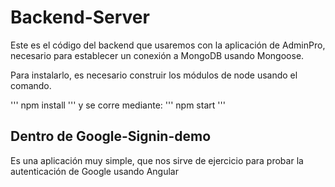 # Backend-Server

Este es el código del backend que usaremos con la aplicación de AdminPro, necesario para establecer un conexión a MongoDB usando Mongoose.

Para instalarlo, es necesario construir los módulos de node usando el comando.

'''
npm install
'''
y se corre mediante:
'''
npm start
'''

## Dentro de Google-Signin-demo

Es una aplicación muy simple, que nos sirve de ejercicio para probar la autenticación de Google usando Angular
